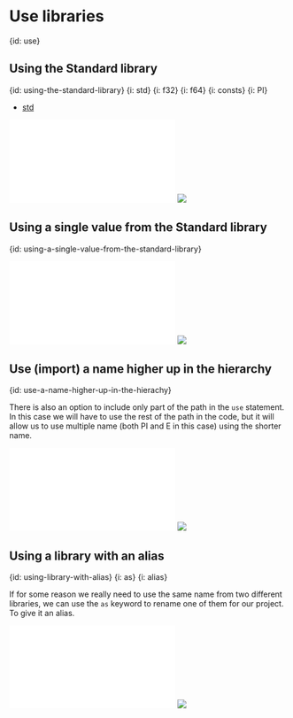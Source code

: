 # Use libraries
{id: use}


## Using the Standard library
{id: using-the-standard-library}
{i: std}
{i: f32}
{i: f64}
{i: consts}
{i: PI}

* [std](https://doc.rust-lang.org/std/)

![](examples/libraries/std-pi/src/main.rs)
![](examples/libraries/std-pi/out.out)

## Using a single value from the Standard library
{id: using-a-single-value-from-the-standard-library}

![](examples/libraries/std-pi-use/src/main.rs)
![](examples/libraries/std-pi-use/out.out)

## Use (import) a name higher up in the hierarchy
{id: use-a-name-higher-up-in-the-hierachy}

There is also an option to include only part of the path in the `use` statement. In this case we will have to use the rest of the path in the code,
but it will allow us to use multiple name (both PI and E in this case) using the shorter name.

![](examples/libraries/std-pi-partial-use/src/main.rs)
![](examples/libraries/std-pi-partial-use/out.out)

## Using a library with an alias
{id: using-library-with-alias}
{i: as}
{i: alias}

If for some reason we really need to use the same name from two different libraries, we can use the `as` keyword to rename one of them
for our project. To give it an alias.

![](examples/libraries/std-pi-use-as/src/main.rs)
![](examples/libraries/std-pi-use-as/out.out)



